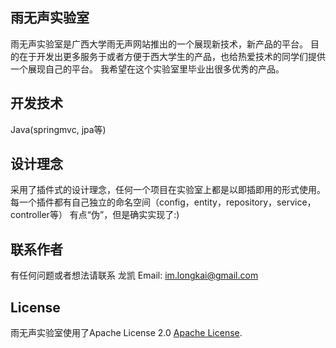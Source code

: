 ## 雨无声实验室
雨无声实验室是广西大学雨无声网站推出的一个展现新技术，新产品的平台。
目的在于开发出更多服务于或者方便于西大学生的产品，也给热爱技术的同学们提供一个展现自己的平台。
我希望在这个实验室里毕业出很多优秀的产品。

## 开发技术
Java(springmvc, jpa等)

## 设计理念
采用了插件式的设计理念，任何一个项目在实验室上都是以即插即用的形式使用。
每一个插件都有自己独立的命名空间（config，entity，repository，service，controller等）
有点“伪”，但是确实实现了:)

## 联系作者
有任何问题或者想法请联系 龙凯
Email: im.longkai@gmail.com

## License
雨无声实验室使用了Apache License 2.0 [Apache License][].

[Apache License]: http://www.apache.org/licenses/LICENSE-2.0